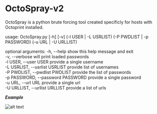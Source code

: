 # OctoSpray-v2
OctoSpray is a python brute forcing tool created specificly for hosts with Octoprint installed.


usage: OctoSpray.py [-h] [-v] (-l USER | -L USRLIST) (-P PWDLIST | -p PASSWORD) (-u URL | -U URLLIST)

optional arguments: 
    -h, --help            show this help message and exit  
    -v, --verbose         will print loaded passwords  
    -l USER, --user USER  provide a single username  
    -L USRLIST, --usrlist USRLIST  provide list of usernames  
    -P PWDLIST, --pwdlist PWDLIST  provide the list of passwords  
    -p PASSWORD, --password PASSWORD  provide a single password  
    -u URL, --url URL     provide a single url  
    -U URLLIST, --urllist URLLIST  provide a list of urls  
  
***Example***
  
![alt text](https://github.com/zcrosman/OctoSpray-v2/Images/Example%20usage.png)

